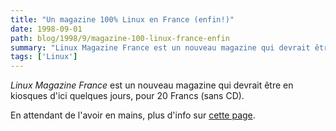 ```yaml
---
title: "Un magazine 100% Linux en France (enfin!)"
date: 1998-09-01
path: blog/1998/9/magazine-100-linux-france-enfin
summary: "Linux Magazine France est un nouveau magazine qui devrait être en kiosques d'ici quelques jours, pour 20 Francs (sans CD)."
tags: ['Linux']
---
```


<P>
<EM>Linux Magazine France</EM> est un nouveau magazine qui devrait être
en kiosques d'ici quelques jours, pour 20 Francs (sans CD).
</P>

<P>
En attendant de l'avoir en mains, plus d'info sur <A HREF="http://www.wsf.fr/pearl/linux/linuxmag.htm">cette page</A>.
</P>


